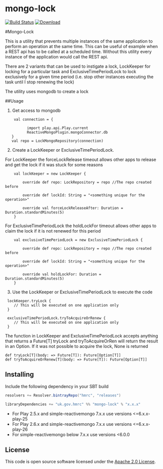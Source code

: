
mongo-lock
====
[![Build Status](https://travis-ci.org/hmrc/mongo-lock.svg?branch=master)](https://travis-ci.org/hmrc/mongo-lock) [ ![Download](https://api.bintray.com/packages/hmrc/releases/mongo-lock/images/download.svg) ](https://bintray.com/hmrc/releases/mongo-lock/_latestVersion)

#Mongo-Lock

This is a utility that prevents multiple instances of the same application to perform an operation at the same time.
This can be useful of example when a REST api has to be called at a scheduled time. 
Without this utility every instance of the application would call the REST api.

There are 2 variants that can be used to instigate a lock, LockKeeper for locking for a particular task and ExclusiveTimePeriodLock to lock exclusively for a given time period (i.e. stop other instances executing the task until I stop renewing the lock)

The utility uses mongodb to create a lock

##Usage


1. Get access to mongodb
```
    val connection = {

          import play.api.Play.current
          ReactiveMongoPlugin.mongoConnector.db
   }
   val repo = LockMongoRepository(connection)
```

2. Create a LockKeeper or ExclusiveTimePeriodLock.

For LockKeeper the forceLockRelease timeout allows other apps to release and get the lock if it was stuck for some reasons
```
    val lockKeeper = new LockKeeper {
    
        override def repo: LockRepository = repo //The repo created before
    
        override def lockId: String = "<something unique for the operation>"
    
        override val forceLockReleaseAfter: Duration = Duration.standardMinutes(5)
    }
```

For ExclusiveTimePeriodLock the holdLockFor timeout allows other apps to claim the lock if it is not renewed for this period
```
    val exclusiveTimePeriodLock = new ExclusiveTimePeriodLock {

        override def repo: LockRepository = repo //The repo created before

        override def lockId: String = "<something unique for the operation>"

        override val holdLockFor: Duration = Duration.standardMinutes(5)
    }
```

3. Use the LockKeeper or ExclusiveTimePeriodLock to execute the code
```
 lockKeeper.tryLock { 
    // This will be executed on one application only
 }
```

```
 exclusiveTimePeriodLock.tryToAcquireOrRenew {
    // This will be executed on one application only
 }
```

The function in LockKeeper and ExclusiveTimePeriodLock accepts anything that returns a Future[T]
tryLock and tryToAcquireOrRen will return the result in an Option.
If it was not possible to acquire the lock, None is returned

```
def tryLock[T](body: => Future[T]): Future[Option[T]] 
def tryToAcquireOrRenew[T](body: => Future[T]): Future[Option[T]]
```

## Installing

Include the following dependency in your SBT build

``` scala
resolvers += Resolver.bintrayRepo("hmrc", "releases")

libraryDependencies += "uk.gov.hmrc" %% "mongo-lock" % "x.x.x"
```

* For Play 2.5.x and simple-reactivemongo 7.x.x use versions <=6.x.x-play-25
* For Play 2.6.x and simple-reactivemongo 7.x.x use versions <=6.x.x-play-26
* For simple-reactivemongo below 7.x.x use versions <6.0.0

## License ##

This code is open source software licensed under the [Apache 2.0 License]("http://www.apache.org/licenses/LICENSE-2.0.html").
